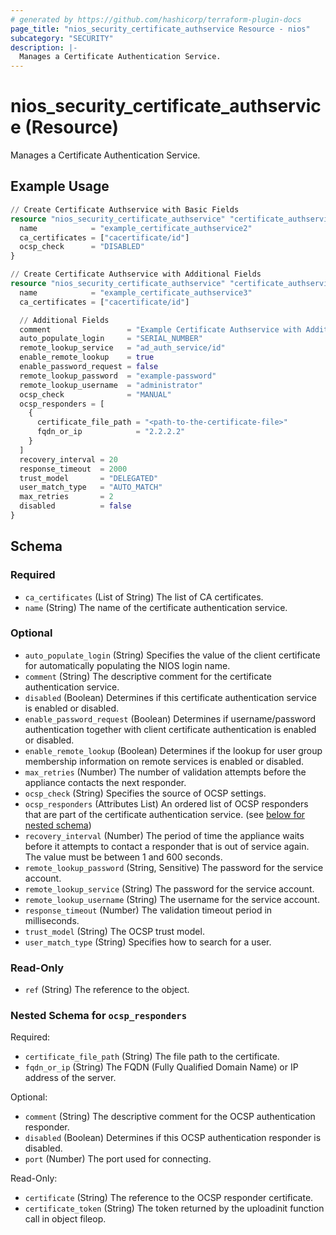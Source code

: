 ```yaml
---
# generated by https://github.com/hashicorp/terraform-plugin-docs
page_title: "nios_security_certificate_authservice Resource - nios"
subcategory: "SECURITY"
description: |-
  Manages a Certificate Authentication Service.
---
```


# nios_security_certificate_authservice (Resource)

Manages a Certificate Authentication Service.

## Example Usage

```terraform
// Create Certificate Authservice with Basic Fields
resource "nios_security_certificate_authservice" "certificate_authservice_with_basic_fields" {
  name            = "example_certificate_authservice2"
  ca_certificates = ["cacertificate/id"]
  ocsp_check      = "DISABLED"
}

// Create Certificate Authservice with Additional Fields
resource "nios_security_certificate_authservice" "certificate_authservice_with_additional_fields" {
  name            = "example_certificate_authservice3"
  ca_certificates = ["cacertificate/id"]

  // Additional Fields
  comment                 = "Example Certificate Authservice with Additional Fields"
  auto_populate_login     = "SERIAL_NUMBER"
  remote_lookup_service   = "ad_auth_service/id"
  enable_remote_lookup    = true
  enable_password_request = false
  remote_lookup_password  = "example-password"
  remote_lookup_username  = "administrator"
  ocsp_check              = "MANUAL"
  ocsp_responders = [
    {
      certificate_file_path = "<path-to-the-certificate-file>"
      fqdn_or_ip            = "2.2.2.2"
    }
  ]
  recovery_interval = 20
  response_timeout  = 2000
  trust_model       = "DELEGATED"
  user_match_type   = "AUTO_MATCH"
  max_retries       = 2
  disabled          = false
}
```

<!-- schema generated by tfplugindocs -->
## Schema

### Required

- `ca_certificates` (List of String) The list of CA certificates.
- `name` (String) The name of the certificate authentication service.

### Optional

- `auto_populate_login` (String) Specifies the value of the client certificate for automatically populating the NIOS login name.
- `comment` (String) The descriptive comment for the certificate authentication service.
- `disabled` (Boolean) Determines if this certificate authentication service is enabled or disabled.
- `enable_password_request` (Boolean) Determines if username/password authentication together with client certificate authentication is enabled or disabled.
- `enable_remote_lookup` (Boolean) Determines if the lookup for user group membership information on remote services is enabled or disabled.
- `max_retries` (Number) The number of validation attempts before the appliance contacts the next responder.
- `ocsp_check` (String) Specifies the source of OCSP settings.
- `ocsp_responders` (Attributes List) An ordered list of OCSP responders that are part of the certificate authentication service. (see [below for nested schema](#nestedatt--ocsp_responders))
- `recovery_interval` (Number) The period of time the appliance waits before it attempts to contact a responder that is out of service again. The value must be between 1 and 600 seconds.
- `remote_lookup_password` (String, Sensitive) The password for the service account.
- `remote_lookup_service` (String) The password for the service account.
- `remote_lookup_username` (String) The username for the service account.
- `response_timeout` (Number) The validation timeout period in milliseconds.
- `trust_model` (String) The OCSP trust model.
- `user_match_type` (String) Specifies how to search for a user.

### Read-Only

- `ref` (String) The reference to the object.

<a id="nestedatt--ocsp_responders"></a>
### Nested Schema for `ocsp_responders`

Required:

- `certificate_file_path` (String) The file path to the certificate.
- `fqdn_or_ip` (String) The FQDN (Fully Qualified Domain Name) or IP address of the server.

Optional:

- `comment` (String) The descriptive comment for the OCSP authentication responder.
- `disabled` (Boolean) Determines if this OCSP authentication responder is disabled.
- `port` (Number) The port used for connecting.

Read-Only:

- `certificate` (String) The reference to the OCSP responder certificate.
- `certificate_token` (String) The token returned by the uploadinit function call in object fileop.
